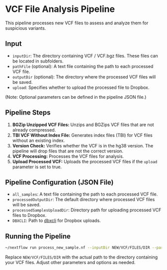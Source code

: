 # VCF File Analysis Pipeline

This pipeline processes new VCF files to assess and analyze them for suspicious variants.

## Input

- `inputDir`: The directory containing VCF / VCF.bgz files. These files can be located in subfolders.
- `pathFile` (optional): A text file containing the path to each processed VCF file.
- `outputDir` (optional): The directory where the processed VCF files will be saved.
- `upload`: Specifies whether to upload the processed file to Dropbox.

(Note: Optional parameters can be defined in the pipeline JSON file.)

## Pipeline Steps

1. **BGZip Unzipped VCF Files:** Unzips and BGZips VCF files that are not already compressed.
2. **TBI VCF Without Index File:** Generates index files (TBI) for VCF files without an existing index.
3. **Version Check:** Verifies whether the VCF is in the hg38 version. The pipeline will drop files that are not the correct version.
4. **VCF Processing:** Processes the VCF files for analysis.
5. **Upload Processed VCF:** Uploads the processed VCF files if the `upload` parameter is set to true.

## Pipeline Configuration (JSON File)

- `all_samples`: A text file containing the path to each processed VCF file.
- `processedOutputDir`: The default directory where processed VCF files will be saved.
- `processedSamplesUploadDir`: Directory path for uploading processed VCF files to Dropbox.
- `DBXCLI`: Path to [dbxcli](https://github.com/dropbox/dbxcli) for Dropbox uploads.

## Running the Pipeline

```bash
~/nextflow run process_new_sample.nf --inputDir NEW/VCF/FILES/DIR --params-file process_new_sample.json --upload true -c process-selector.config
```

Replace `NEW/VCF/FILES/DIR` with the actual path to the directory containing your VCF files. Adjust other parameters and options as needed.
